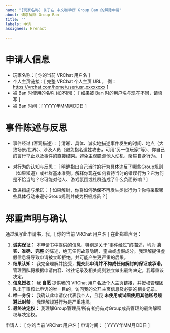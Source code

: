 ```yaml
---
name: "[玩家名称] 关于在 中文咖啡厅 Group Ban 的解除申请"
about: 请求解除 Group Ban
title: ''
labels: 申请
assignees: Hrenact

---
```


# 申请人信息

- 玩家名称：[ 你的当前 VRChat 用户名 ]
- 个人主页链接：[ 完整 VRChat 个人主页 URL， 例：https://vrchat.com/home/user/usr_xxxxxxxx ]
- 被 Ban 时使用的名称 (如不同)： [ 如果被 Ban 时的用户名与现在不同，请填写 ]
- 被 Ban 时间：[ YYYY年MM月DD日 ]



# 事件陈述与反思

- 事件经过 (客观描述)：
[ 清晰、具体、诚实地描述事件发生的时间、地点（大致场景/世界）、涉及人员（避免指名道姓攻击，可用“另一位玩家”等）、你自己的言行举止以及事件的直接结果。避免主观臆测他人动机，聚焦自身行为。 ]

- 对行为的认知与反思：
[ 明确指出自己当时的行为具体违反了哪些Group规则（如果知道）或社群基本准则。解释你现在如何看待当时的错误行为？它为何是不恰当的？它可能对他人、游戏氛围或社群造成了什么负面影响？]

- 改进措施与承诺：
[ 如果解封，你将如何确保不再发生类似行为？你将采取哪些具体行动来遵守Group规则并成为积极成员？]



# 郑重声明与确认

通过填写此申请书，我，[ 你的当前 VRChat 用户名 ] 在此郑重声明：

1. **诚实保证：** 本申请书中提供的信息，特别是关于“事件经过”的描述，均为 **真实、准确、完整** 的陈述，绝无任何故意隐瞒、歪曲或虚假成分。我理解提供虚假信息将导致申请被立即拒绝，并可能产生更严重的后果。
2. **结果认知：** 我完全理解并接受，**提交此申请并不构成任何解封的保证或承诺。** 管理团队将根据申请内容、过往记录及相关规则独立做出最终决定，我尊重该决定。
3. **信息授权：** 我 **自愿** 提供我的 VRChat 用户名及个人主页链接，并授权管理团队出于审核此申诉的唯一目的，访问我的公开主页信息及必要的相关记录。
4. **唯一身份：** 我确认此申请仅代表我个人，且我 **未使用或试图使用其他账号规避此封禁** 。我理解规避行为是严重违规。
5. **最终决定权：** 我理解Group管理员/所有者拥有对Group成员管理的最终解释权与决定权。

申请人：
[ 你的当前 VRChat 用户名 ]
申请时间：
[ YYYY年MM月DD日 ]
